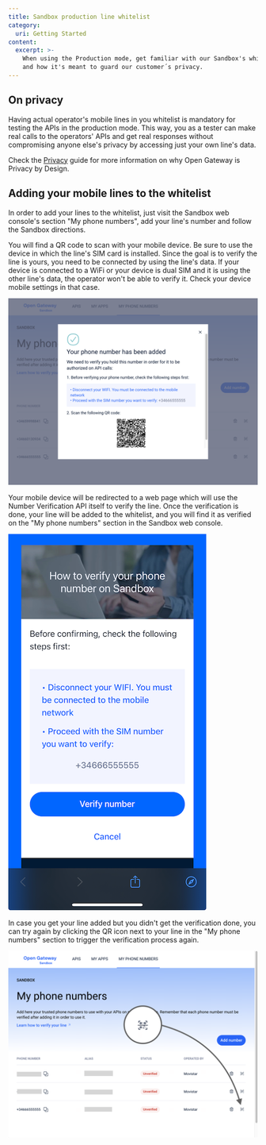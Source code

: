 ```yaml
---
title: Sandbox production line whitelist
category:
  uri: Getting Started
content:
  excerpt: >-
    When using the Production mode, get familiar with our Sandbox's whitelist
    and how it's meant to guard our customer´s privacy.
---
```


## On privacy

Having actual operator's mobile lines in you whitelist is mandatory for testing the APIs in the production mode. This way, you as a tester can make real calls to the operators' APIs and get real responses without compromising anyone else's privacy by accessing just your own line's data.

Check the [Privacy](/docs/privacy) guide for more information on why Open Gateway is Privacy by Design.

## Adding your mobile lines to the whitelist

In order to add your lines to the whitelist, just visit the Sandbox web console's section "My phone numbers", add your line's number and follow the Sandbox directions.

You will find a QR code to scan with your mobile device. Be sure to use the device in which the line's SIM card is installed. Since the goal is to verify the line is yours, you need to be connected by using the line's data. If your device is connected to a WiFi or your device is dual SIM and it is using the other line's data, the operator won't be able to verify it. Check your device mobile settings in that case.

![Verify a new line capturing a QR code](https://github.com/Telefonica/opengateway-developers-website/raw/main/v0/gettingstarted/sandbox/images/whitelist-qr.png?autoSizes=true)

Your mobile device will be redirected to a web page which will use the Number Verification API itself to verify the line. Once the verification is done, your line will be added to the whitelist, and you will find it as verified on the "My phone numbers" section in the Sandbox web console.

![Complete verification on your mobile device](https://github.com/Telefonica/opengateway-developers-website/raw/main/v0/gettingstarted/sandbox/images/whitelist-mobile.png?autoSizes=true)

In case you get your line added but you didn't get the verification done, you can try again by clicking the QR icon next to your line in the "My phone numbers" section to trigger the verification process again.

![Resume verification from the white list](https://github.com/Telefonica/opengateway-developers-website/raw/main/v0/gettingstarted/sandbox/images/whitelist-verify.png?autoSizes=true)
